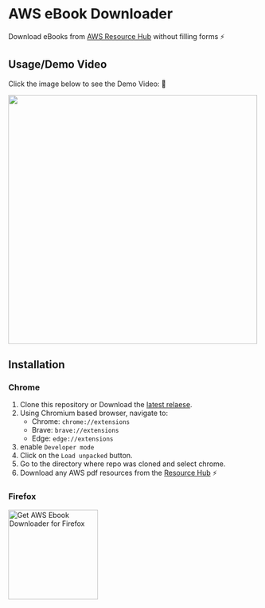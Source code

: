 # AWS eBook Downloader

Download eBooks from [AWS Resource Hub](https://resources.awscloud.com/) without filling forms :zap:

## Usage/Demo Video

Click the image below to see the Demo Video: :rocket:

<a href="https://youtu.be/TEmndTI01dU">
<img src="https://i.imgur.com/k1VtGSz.jpg" width="500">
</a>

## Installation

### Chrome

1. Clone this repository or Download the [latest relaese](https://github.com/yankeexe/aws-ebook-downloader/releases/latest).
2. Using Chromium based browser, navigate to:
   - Chrome: `chrome://extensions`
   - Brave: `brave://extensions`
   - Edge: `edge://extensions`
3. enable `Developer mode`
4. Click on the `Load unpacked` button.
5. Go to the directory where repo was cloned and select chrome.
6. Download any AWS pdf resources from the [Resource Hub](https://resources.awscloud.com/) :zap:

### Firefox

<a href="https://addons.mozilla.org/en-US/firefox/addon/aws-ebook-downloader/"><img src="https://i.imgur.com/FemBWod.jpg" alt="Get AWS Ebook Downloader for Firefox" width=180></a>

